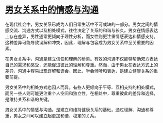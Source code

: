 # [男女关系中的情感与沟通](https://wanchene.github.io/)
在现代社会中，男女关系已成为人们日常生活中不可或缺的一部分。男女之间的情感交流、沟通方式以及相处模式，往往决定了关系的和谐与长久。男女在情感表达上存在差异，男性通常更倾向于理性分析，而女性则更注重情感表达和情感支持。这种差异可能导致误解和冲突，因此，理解与包容成为男女关系中至关重要的因素。

在男女关系中，沟通是建立信任和理解的桥梁。有效的沟通不仅能够帮助双方表达自己的需求和感受，还能促进彼此的理解和尊重。然而，由于男女在表达方式上的差异，沟通中容易出现误解和误会。因此，学会倾听和表达，是建立健康关系的重要前提。

男女关系中的相处方式也因人而异。有些人更倾向于平等、互相支持的相处模式，而另一些人则可能更注重个人空间和独立性。在相处中，尊重彼此的差异和选择，是维持关系和谐的关键。

男女关系中的情感与沟通，是建立和维持健康关系的基础。通过理解、沟通和尊重，男女之间可以建立起更加和谐、稳定的关系。
